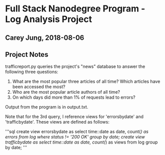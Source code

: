 # Full Stack Nanodegree Program - Log Analysis Project
## Carey Jung, 2018-08-06

## Project Notes

trafficreport.py queries the project's "news" database to answer the
following three questions:

1. What are the most popular three articles of all time? Which articles have been accessed the most? 
2. Who are the most popular article authors of all time?
3. On which days did more than 1% of requests lead to errors?

Output from the program is in output.txt.

Note that for the 3rd query, I reference views for 'errorsbydate' and
'trafficbydate'. These views are defined as follows:

'''sql
create view errorsbydate as select time::date as date, count(*) as errors from log where status != '200 OK' group by date;
create view trafficbydate as select time::date as date, count(*) as views from log group by date;
'''

